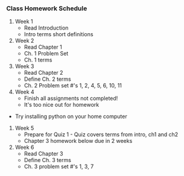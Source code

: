 ### Class Homework Schedule

1. Week 1
    - Read Introduction
    - Intro terms short definitions
1. Week 2
    - Read Chapter 1
    - Ch. 1 Problem Set
    - Ch. 1 terms
1. Week 3
    - Read Chapter 2
    - Define Ch. 2 terms
    - Ch. 2 Problem set #'s 1, 2, 4, 5, 6, 10, 11
1. Week 4
    - Finish all assignments not completed!
    - It's too nice out for homework
- Try installing python on your home computer
1. Week 5
    - Prepare for Quiz 1 - Quiz covers terms from intro, ch1 and ch2
    - Chapter 3 homework below due in 2 weeks
1. Week 6
    - Read Chapter 3
    - Define Ch. 3 terms
    - Ch. 3 problem set #'s 1, 3, 7
<!-- 1. Week 7
    - Read Chapter 4
    - Define Ch. 4 terms
    - Ch. 4 Problem set #'s 1-11
1. Week 8
    - Read Chapter 5
    - Define Ch. 5 terms
1. Week 9
    - Quiz 2 NEXT WEEK!! -->
<!-- 1. Week 10
1. Week 11
1. Week 12

